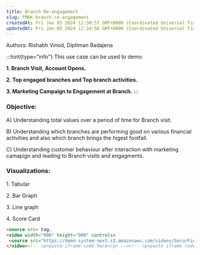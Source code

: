 ```yaml
---
title: Branch Re-engagement
slug: fM6K-branch-re-engagement
createdAt: Fri Jan 05 2024 12:30:57 GMT+0000 (Coordinated Universal Time)
updatedAt: Fri Jan 05 2024 12:34:56 GMT+0000 (Coordinated Universal Time)
---
```


Authors: Rishabh Vinod, Diptiman Badajena

:::hint{type="info"}
This use case can be used to demo:&#x20;

**1. Branch Visit, Account Opens.**

**2. Top engaged branches and Top branch activities.**

**3. Marketing Campaign to Engagement at Branch.**
:::

### Objective:&#x20;

A) Understanding total values over a period of time for Branch visit.

B) Understanding which branches are performing good on various financial activities and also which branch brings the higest footfall.

C) Understanding customer behaviour after interaction with marketing camapign and leading to Branch visits and engagments.

### Visualizations:&#x20;

1\. Tabular

2\. Bar Graph

3\. Line graph

4\. Score Card

```html
<source src> tag.
<video width="900" height="900" controls>
 <source src="https://demo-system-next.s3.amazonaws.com/videos/SecurFinancial/SecurFinancial_Branch.mov">
</video><!-- <p>paste iframe code here</p> --><!-- <p>paste iframe code here</p> -->
```

